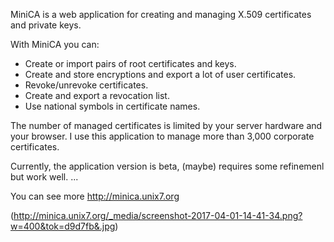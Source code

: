  MiniCA is a web application for creating and managing X.509 certificates and private keys.

With MiniCA you can:

- Create or import pairs of root certificates and keys.
- Create and store encryptions and export a lot of user certificates.
- Revoke/unrevoke certificates.
- Create and export a revocation list.
- Use national symbols in certificate names.

The number of managed certificates is limited by your server hardware and your browser. I use this application to manage more than 3,000 corporate certificates.

Currently, the application version is beta, (maybe) requires some refinemenl but work well. 
...

You can see more http://minica.unix7.org

(http://minica.unix7.org/_media/screenshot-2017-04-01-14-41-34.png?w=400&tok=d9d7fb&.jpg)
